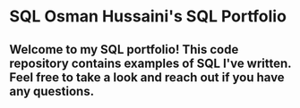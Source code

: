 # SQL Osman Hussaini's SQL Portfolio 

## Welcome to my SQL portfolio! This code repository contains examples of SQL I've written. Feel free to take a look and reach out if you have any questions.
